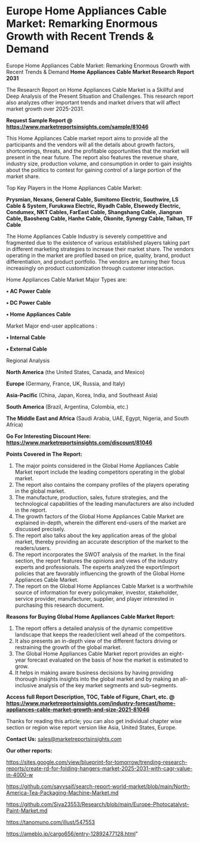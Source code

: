 # Europe Home Appliances Cable Market: Remarking Enormous Growth with Recent Trends & Demand
Europe Home Appliances Cable Market: Remarking Enormous Growth with Recent Trends & Demand
<strong>Home Appliances Cable Market Research Report 2031</strong>

The Research Report on Home Appliances Cable Market is a Skillful and Deep Analysis of the Present Situation and Challenges. This research report also analyzes other important trends and market drivers that will affect market growth over 2025-2031.

<strong>Request Sample Report @ <a href=https://www.marketreportsinsights.com/sample/81046>https://www.marketreportsinsights.com/sample/81046</a></strong>

This Home Appliances Cable market report aims to provide all the participants and the vendors will all the details about growth factors, shortcomings, threats, and the profitable opportunities that the market will present in the near future. The report also features the revenue share, industry size, production volume, and consumption in order to gain insights about the politics to contest for gaining control of a large portion of the market share.

Top Key Players in the Home Appliances Cable Market:

<strong>Prysmian, Nexans, General Cable, Sumitomo Electric, Southwire, LS Cable & System, Furukawa Electric, Riyadh Cable, Elsewedy Electric, Condumex, NKT Cables, FarEast Cable, Shangshang Cable, Jiangnan Cable, Baosheng Cable, Hanhe Cable, Okonite, Synergy Cable, Taihan, TF Cable</strong>

The Home Appliances Cable Industry is severely competitive and fragmented due to the existence of various established players taking part in different marketing strategies to increase their market share. The vendors operating in the market are profiled based on price, quality, brand, product differentiation, and product portfolio. The vendors are turning their focus increasingly on product customization through customer interaction.

Home Appliances Cable Market Major Types are:

<strong>• AC Power Cable

• DC Power Cable

• Home Appliances Cable</strong>

Market Major end-user applications :

<strong>• Internal Cable

• External Cable</strong>

Regional Analysis

</u><strong><b>North America</b></strong> (the United States, Canada, and Mexico)

<strong><b>Europe </b></strong>(Germany, France, UK, Russia, and Italy)

<strong><b>Asia-Pacific</b></strong> (China, Japan, Korea, India, and Southeast Asia)

<strong><b>South America</b></strong> (Brazil, Argentina, Colombia, etc.)

<strong><b>The Middle East and Africa</b></strong> (Saudi Arabia, UAE, Egypt, Nigeria, and South Africa)

<strong>Go For Interesting Discount Here: <a href=https://www.marketreportsinsights.com/discount/81046>https://www.marketreportsinsights.com/discount/81046</a></strong>

<strong>Points Covered in The Report:</strong>
<ol>
  <li>The major points considered in the Global Home Appliances Cable Market report include the leading competitors operating in the global market.</li>
  <li>The report also contains the company profiles of the players operating in the global market.</li>
  <li>The manufacture, production, sales, future strategies, and the technological capabilities of the leading manufacturers are also included in the report.</li>
  <li>The growth factors of the Global Home Appliances Cable Market are explained in-depth, wherein the different end-users of the market are discussed precisely.</li>
  <li>The report also talks about the key application areas of the global market, thereby providing an accurate description of the market to the readers/users.</li>
  <li>The report incorporates the SWOT analysis of the market. In the final section, the report features the opinions and views of the industry experts and professionals. The experts analyzed the export/import policies that are favorably influencing the growth of the Global Home Appliances Cable Market.</li>
  <li>The report on the Global Home Appliances Cable Market is a worthwhile source of information for every policymaker, investor, stakeholder, service provider, manufacturer, supplier, and player interested in purchasing this research document.</li>
</ol>
<strong>Reasons for Buying Global Home Appliances Cable Market Report:</strong>

<ol>
  <li>The report offers a detailed analysis of the dynamic competitive landscape that keeps the reader/client well ahead of the competitors.</li>
  <li>It also presents an in-depth view of the different factors driving or restraining the growth of the global market.</li>
  <li>The Global Home Appliances Cable Market report provides an eight-year forecast evaluated on the basis of how the market is estimated to grow.</li>
  <li>It helps in making aware business decisions by having providing thorough insights insights into the global market and by making an all-inclusive analysis of the key market segments and sub-segments.</li>
</ol>
<strong>Access full Report Description, TOC, Table of Figure, Chart, etc. @ <a href=https://www.marketreportsinsights.com/industry-forecast/home-appliances-cable-market-growth-and-size-2021-81046>https://www.marketreportsinsights.com/industry-forecast/home-appliances-cable-market-growth-and-size-2021-81046</a></strong>


Thanks for reading this article; you can also get individual chapter wise section or region wise report version like Asia, United States, Europe.

<strong>Contact Us:</strong>
sales@marketreportsinsights.com

<strong>Our other reports:</strong>

<a href=https://sites.google.com/view/blueprint-for-tomorrow/trending-research-reports/create-rd-for-folding-hangers-market-2025-2031-with-cagr-value-in-4000-w>https://sites.google.com/view/blueprint-for-tomorrow/trending-research-reports/create-rd-for-folding-hangers-market-2025-2031-with-cagr-value-in-4000-w</a>

<a href=https://github.com/sayysaif/search-report-world-market/blob/main/North-America-Tea-Packaging-Machine-Market.md>https://github.com/sayysaif/search-report-world-market/blob/main/North-America-Tea-Packaging-Machine-Market.md</a>

<a href=https://github.com/Siya23553/Research/blob/main/Europe-Photocatalyst-Paint-Market.md>https://github.com/Siya23553/Research/blob/main/Europe-Photocatalyst-Paint-Market.md</a>

<a href=https://tanomuno.com/illust/547553>https://tanomuno.com/illust/547553</a>

<a href=https://ameblo.jp/cargo656/entry-12892477128.html>https://ameblo.jp/cargo656/entry-12892477128.html</a>"
